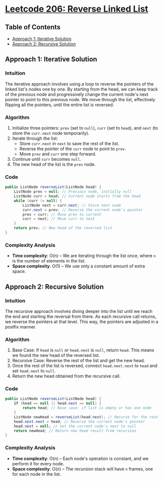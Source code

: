 # [Leetcode 206: Reverse Linked List](https://leetcode.com/problems/reverse-linked-list/)

## Table of Contents
- [Approach 1: Iterative Solution](#approach-1-iterative-solution)
- [Approach 2: Recursive Solution](#approach-2-recursive-solution)

## Approach 1: Iterative Solution

### Intuition
The iterative approach involves using a loop to reverse the pointers of the linked list's nodes one by one. By starting from the head, we can keep track of the previous node and progressively change the current node's next pointer to point to this previous node. We move through the list, effectively flipping all the pointers, until the entire list is reversed.

### Algorithm
1. Initialize three pointers: `prev` (set to `null`), `curr` (set to `head`), and `next` (to store the `curr.next` node temporarily).
2. Iterate through the list:
   - Store `curr.next` in `next` to save the rest of the list.
   - Reverse the pointer of the `curr` node to point to `prev`.
   - Move `prev` and `curr` one step forward.
3. Continue until `curr` becomes `null`.
4. The new head of the list is the `prev` node.

### Code

```java
public ListNode reverseList(ListNode head) {
    ListNode prev = null; // Previous node, initially null
    ListNode curr = head; // Current node starts from the head
    while (curr != null) {
        ListNode next = curr.next; // Store next node
        curr.next = prev; // Reverse the current node's pointer
        prev = curr; // Move prev to current
        curr = next; // Move curr to next
    }
    return prev; // New head of the reversed list
}
```

### Complexity Analysis
- **Time complexity**: O(n) – We are iterating through the list once, where `n` is the number of elements in the list.
- **Space complexity**: O(1) – We use only a constant amount of extra space.

## Approach 2: Recursive Solution

### Intuition
The recursive approach involves diving deeper into the list until we reach the end and starting the reversal from there. As each recursive call returns, we reverse the pointers at that level. This way, the pointers are adjusted in a postfix manner.

### Algorithm
1. Base Case: If `head` is `null` or `head.next` is `null`, return `head`. This means we found the new head of the reversed list.
2. Recursive Case: Reverse the rest of the list and get the new head.
3. Once the rest of the list is reversed, connect `head.next.next` to `head` and set `head.next` to `null`.
4. Return the new head obtained from the recursive call.

### Code

```java
public ListNode reverseList(ListNode head) {
    if (head == null || head.next == null) {
        return head; // Base case: if list is empty or has one node
    }
    ListNode newHead = reverseList(head.next); // Recurse for the rest of the list
    head.next.next = head; // Reverse the current node's pointer
    head.next = null; // Set the current node's next to null
    return newHead; // Return new head result from recursion
}
```

### Complexity Analysis
- **Time complexity**: O(n) – Each node's operation is constant, and we perform it for every node.
- **Space complexity**: O(n) – The recursion stack will have `n` frames, one for each node in the list.

